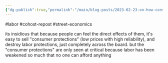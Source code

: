 ```yaml
---
{"dg-publish":true,"permalink":"/main/blog-posts/2023-02-23-on-how-consumer-protections-are-often-opposed-to-labor-protections/","noteIcon":"","created":"2023-08-09T16:58:21.647-04:00","updated":"2023-10-06T22:47:17.468-04:00"}
---
```


#labor #cohost-repost #street-economics 

its  insidious that because people can feel the direct effects of them, it's easy to sell "consumer protections" (low prices with high reliability), and destroy labor protections, just completely across the board. but the "consumer protections" are only seen at critical because labor has been weakened so much that no one can afford anything